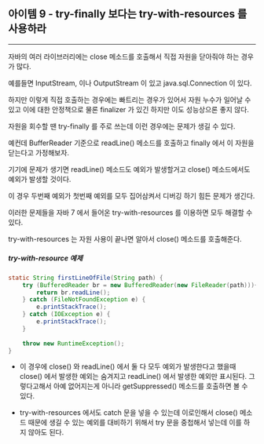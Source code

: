 ## 아이템 9 - try-finally 보다는 try-with-resources 를 사용하라

***

자바의 여러 라이브러리에는 close 메소드를 호출해서 직접 자원을 닫아줘야 하는 경우가 많다. 

예를들면 InputStream, 이나 OutputStream 이 있고 java.sql.Connection 이 있다. 

하지만 이렇게 직접 호출하는 경우에는 빠트리는 경우가 있어서 자원 누수가 일어날 수 있고 이에 대한 안정책으로 물론
finalizer 가 있긴 하지만 이도 성능상으론 좋지 않다. 

자원을 회수할 땐 try-finally 를 주로 쓰는데 이런 경우에는 문제가 생길 수 있다.

예컨데 BufferReader 기준으로 readLine() 메소드를 호출하고 finally 에서 이 자원을 닫는다고 가정해보자.

기기에 문제가 생기면 readLine() 메소드도 예외가 발생할거고 close() 메소드에서도 예외가 발생할 것이다. 

이 경우 두번째 예외가 첫번째 예외를 모두 집어삼켜서 디버깅 하기 힘든 문제가 생긴다. 

이러한 문제들을 자바 7 에서 들어온 try-with-resources 를 이용하면 모두 해결할 수 있다. 

try-with-resources 는 자원 사용이 끝나면 알아서 close() 메소드를 호출해준다. 

##### try-with-resource 예제

```java
static String firstLineOfFile(String path) {
    try (BufferedReader br = new BufferedReader(new FileReader(path))){ 
        return br.readLine(); 
    } catch (FileNotFoundException e) {
        e.printStackTrace();
    } catch (IOException e) {
        e.printStackTrace();
    }
    
    throw new RuntimeException(); 
}
```

- 이 경우에 close() 와 readLine() 에서 둘 다 모두 예외가 발생한다고 했을때 close() 에서 발생한 예외는 숨겨지고 readLine() 에서
발생한 예외만 표시된다. 그렇다고해서 아예 없어지는게 아니라 getSuppressed() 메소드를 호출하면 볼 수 있다. 

- try-with-resources 에서도 catch 문을 넣을 수 있는데 이로인해서 close() 메소드 때문에 생길 수 있는 예외를 대비하기 위해서 
try 문을 중첩해서 넣는데 이를 하지 않아도 된다.   
